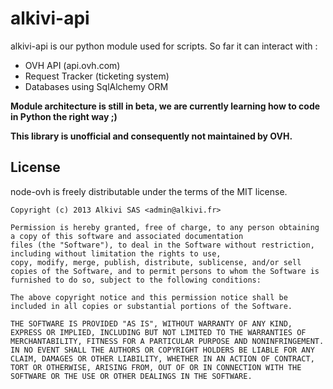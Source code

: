 alkivi-api
========

alkivi-api is our python module used for scripts.
So far it can interact with :
- OVH API (api.ovh.com)
- Request Tracker (ticketing system)
- Databases using SqlAlchemy ORM

**Module architecture is still in beta, we are currently learning how to code in Python the right way ;)**

**This library is unofficial and consequently not maintained by OVH.**



License
-------

node-ovh is freely distributable under the terms of the MIT license.

```
Copyright (c) 2013 Alkivi SAS <admin@alkivi.fr>

Permission is hereby granted, free of charge, to any person obtaining a copy of this software and associated documentation
files (the "Software"), to deal in the Software without restriction, including without limitation the rights to use,
copy, modify, merge, publish, distribute, sublicense, and/or sell copies of the Software, and to permit persons to whom the Software is furnished to do so, subject to the following conditions:

The above copyright notice and this permission notice shall be included in all copies or substantial portions of the Software.

THE SOFTWARE IS PROVIDED "AS IS", WITHOUT WARRANTY OF ANY KIND, EXPRESS OR IMPLIED, INCLUDING BUT NOT LIMITED TO THE WARRANTIES OF MERCHANTABILITY, FITNESS FOR A PARTICULAR PURPOSE AND NONINFRINGEMENT. IN NO EVENT SHALL THE AUTHORS OR COPYRIGHT HOLDERS BE LIABLE FOR ANY CLAIM, DAMAGES OR OTHER LIABILITY, WHETHER IN AN ACTION OF CONTRACT, TORT OR OTHERWISE, ARISING FROM, OUT OF OR IN CONNECTION WITH THE SOFTWARE OR THE USE OR OTHER DEALINGS IN THE SOFTWARE.
